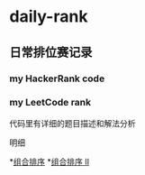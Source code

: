 # daily-rank

## 日常排位赛记录

### my HackerRank code

### my LeetCode rank

代码里有详细的题目描述和解法分析

明细

*[组合排序](https://github.com/luoqifei/daily-rank/blob/master/leetcode/src/main/java/medium/CombinationSum.java)
*[组合排序 II](https://github.com/luoqifei/daily-rank/blob/master/leetcode/src/main/java/medium/CombinationSum2.java)